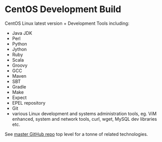 CentOS Development Build
========================

CentOS Linux latest version + Development Tools including:

* Java JDK
* Perl
* Python
* Jython
* Ruby
* Scala
* Groovy
* GCC
* Maven
* SBT
* Gradle
* Make
* Expect
* EPEL repository
* Git
* various Linux development and systems administration tools, eg. ViM enhanced, system and network tools, curl, wget, MySQL dev libraries etc.

See [master GitHub repo](https://github.com/HariSekhon/Dockerfiles#hari-sekhon-docker) top level for a tonne of related technologies.
